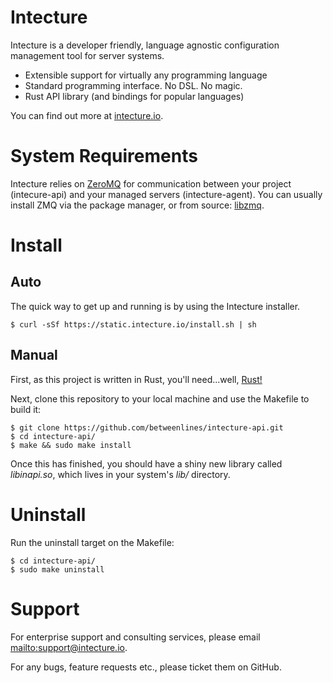 # Intecture

Intecture is a developer friendly, language agnostic configuration management tool for server systems.

* Extensible support for virtually any programming language
* Standard programming interface. No DSL. No magic.
* Rust API library (and bindings for popular languages)

You can find out more at [intecture.io](http://intecture.io).

# System Requirements

Intecture relies on [ZeroMQ](http://zeromq.org) for communication between your project (intecure-api) and your managed servers (intecture-agent). You can usually install ZMQ via the package manager, or from source: [libzmq](https://github.com/zeromq/libzmq).

# Install

## Auto

The quick way to get up and running is by using the Intecture installer.

```
$ curl -sSf https://static.intecture.io/install.sh | sh
```

## Manual

First, as this project is written in Rust, you'll need...well, [Rust!](https://www.rust-lang.org)

Next, clone this repository to your local machine and use the Makefile to build it:

```
$ git clone https://github.com/betweenlines/intecture-api.git
$ cd intecture-api/
$ make && sudo make install
```

Once this has finished, you should have a shiny new library called *libinapi.so*, which lives in your system's *lib/* directory.

# Uninstall

Run the uninstall target on the Makefile:

```
$ cd intecture-api/
$ sudo make uninstall
```

# Support

For enterprise support and consulting services, please email <mailto:support@intecture.io>.

For any bugs, feature requests etc., please ticket them on GitHub.